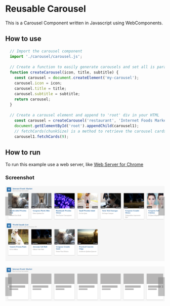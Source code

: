 # Reusable Carousel
This is a Carousel Component written in Javascript using WebComponents.

## How to use 
```javascript
  // Import the carousel component
  import './carousel/carousel.js';
  
  // Create a function to easily generate carousels and set all is params
  function createCarousel(icon, title, subtitle) {
    const carousel = document.createElement('my-carousel');
    carousel.icon = icon;
    carousel.title = title;
    carousel.subtitle = subtitle;
    return carousel;
  }

  // Create a carousel element and append to 'root' div in your HTML
    const carousel = createCarousel('restaurant', 'Internet Foods Market', 'Best food from best market.');
    document.getElementById('root').appendChild(carousel1);
    // fetchCards(chunkSize) is a method to retrieve the carousel cards data from API
    carousel1.fetchCards(9);
```
## How to run
To run this example use a web server, like [Web Server for Chrome](https://chrome.google.com/webstore/detail/web-server-for-chrome/ofhbbkphhbklhfoeikjpcbhemlocgigb)

### Screenshot
![overview](https://github.com/peppoasap/reusable-carousel/blob/master/screenshot/overview.png)

![loading](https://github.com/peppoasap/reusable-carousel/blob/master/screenshot/loading.png)

